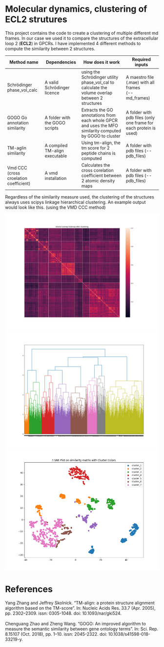 # Molecular dynamics, clustering of ECL2 strutures

This project contains the code to create a clustering of multiple different md frames. In our case we used it to
compare the structures of the extracellular loop 2 (**ECL2**) in GPCRs. I have implemented 4 different methods to compute the similarity 
between 2 structures.

| Method name                            | Dependencies                   | How does it work                                                                                         | Required inputs                                                   |
|----------------------------------------|--------------------------------|----------------------------------------------------------------------------------------------------------|-------------------------------------------------------------------|
| Schrödinger phase_vol_calc             | A valid Schrödinger licence    | using the Schrödinger utility phase_vol_cal to calculate the volume overlap between 2 structures         | A maestro file (.mae) with all frames <br> (--md_frames)          |
| GOGO Go annotation similarity          | A folder with the GOGO scripts | Extracts the GO annotations from each whole GPCR and uses the MFO similarity computed by GOGO to cluster | A folder with pdb files (only one frame for each protein is used) |
| TM-aglin similarity                    | A compiled TM-align executable | Using tm-align, the tm score for 2 peptide chains is computed                                            | A folder with pdb files (--pdb_files)                             |
| Vmd CCC (cross croelation coefficient) | A vmd installation             | Calculates the cross corelation coefficient between 2 atomic density maps                                | A folder with pdb files (--pdb_files)                             |


Regardless of the similarity measure used, the clustering of the structures always uses scipys linkage hierarchical clustering.
An example output would look like this. (using the VMD CCC method)

![](example_output/Clustered_similarity_heatmap.png)
![](example_output/Dendrogram.png)
![](example_output/tSNE_plot.png)

# References

Yang Zhang and Jeffrey Skolnick. “TM-align: a protein structure alignment algorithm based on the TM-score”.
In: Nucleic Acids Res. 33.7 (Apr. 2005), pp. 2302–2309. issn: 0305-1048. doi: 10.1093/nar/gki524. <br><br>
Chenguang Zhao and Zheng Wang. “GOGO: An improved algorithm to measure the semantic similarity between
gene ontology terms”. In: Sci. Rep. 8.15107 (Oct. 2018), pp. 1–10. issn: 2045-2322. doi: 10.1038/s41598-018-
33219-y.
